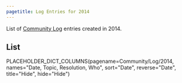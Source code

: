 ```yaml
---
pagetitle: Log Entries for 2014
---
```



List of [Community Log](/Community/Logs) entries created in 2014.



## List

PLACEHOLDER_DICT_COLUMNS(pagename=Community/Log/2014, names="Date, Topic, Resolution, Who", sort="Date", reverse="Date", title="Hide", hide="Hide")
